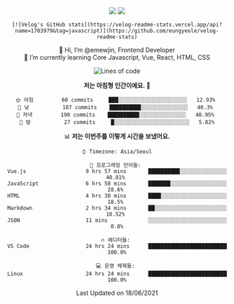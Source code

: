 <div align='center'>

  <img src="https://img.shields.io/badge/JavaScript-F7DF1E?style=flat-square&logo=JavaScript&logoColor=black"/>
<a href="https://velog.io/@1703979"><img src="https://img.shields.io/badge/velog-1DBF73?style=flat-square&logo=Vimeo&logoColor=white"/></a>   
  
    [![Velog's GitHub stats](https://velog-readme-stats.vercel.app/api?name=1703979&tag=javascript)](https://github.com/eungyeole/velog-readme-stats)

 
👋 Hi, I’m @emewjin, Frontend Developer  
🌱 I’m currently learning Core Javascript, Vue, React, HTML, CSS  
  
<!--START_SECTION:waka-->
![Lines of code](https://img.shields.io/badge/%EC%A0%80%EB%8A%94%20%EC%97%AC%ED%83%9C%EA%B9%8C%EC%A7%80%20-37204%20%EC%A4%84%EC%9D%98%20%EC%BD%94%EB%93%9C%EB%A5%BC%20%EC%9E%91%EC%84%B1%ED%96%88%EC%96%B4%EC%9A%94.-blue)

**저는 아침형 인간이에요. 🐤** 

```text
🌞 아침         60 commits     ███░░░░░░░░░░░░░░░░░░░░░░   12.93% 
🌆 낮　         187 commits    ██████████░░░░░░░░░░░░░░░   40.3% 
🌃 저녁         190 commits    ██████████░░░░░░░░░░░░░░░   40.95% 
🌙 밤　         27 commits     █░░░░░░░░░░░░░░░░░░░░░░░░   5.82%

```


📊 **저는 이번주를 이렇게 시간을 보냈어요.** 

```text
⌚︎ Timezone: Asia/Seoul

💬 프로그래밍 언어들: 
Vue.js                   9 hrs 57 mins       ██████████░░░░░░░░░░░░░░░   40.81% 
JavaScript               6 hrs 58 mins       ███████░░░░░░░░░░░░░░░░░░   28.6% 
HTML                     4 hrs 30 mins       ████░░░░░░░░░░░░░░░░░░░░░   18.5% 
Markdown                 2 hrs 34 mins       ██░░░░░░░░░░░░░░░░░░░░░░░   10.52% 
JSON                     11 mins             ░░░░░░░░░░░░░░░░░░░░░░░░░   0.8%

🔥 에디터들: 
VS Code                  24 hrs 24 mins      █████████████████████████   100.0%

💻 운영 체제들: 
Linux                    24 hrs 24 mins      █████████████████████████   100.0%

```


 Last Updated on 18/06/2021
<!--END_SECTION:waka-->
 </div>
<!---
Emewjin/Emewjin is a ✨ special ✨ repository because its `README.md` (this file) appears on your GitHub profile.
You can click the Preview link to take a look at your changes.
--->

